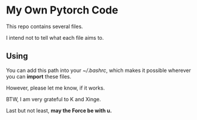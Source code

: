 # My Own Pytorch Code

This repo contains several files. 

I intend not to tell what each file aims to.

## Using
You can add this path into your *~/.bashrc*, which makes it possible wherever you can **import** these files.

However, please let me know, if it works.

BTW, I am very grateful to K and Xinge.

Last but not least, **may the Force be with u.**

